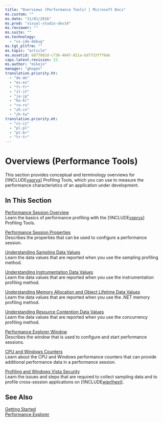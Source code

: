 ```yaml
---
title: "Overviews (Performance Tools) | Microsoft Docs"
ms.custom: ""
ms.date: "11/01/2016"
ms.prod: "visual-studio-dev14"
ms.reviewer: ""
ms.suite: ""
ms.technology: 
  - "vs-ide-debug"
ms.tgt_pltfrm: ""
ms.topic: "article"
ms.assetid: b877802d-c736-4047-821a-bd7733fff6de
caps.latest.revision: 22
ms.author: "mikejo"
manager: "ghogen"
translation.priority.ht: 
  - "de-de"
  - "es-es"
  - "fr-fr"
  - "it-it"
  - "ja-jp"
  - "ko-kr"
  - "ru-ru"
  - "zh-cn"
  - "zh-tw"
translation.priority.mt: 
  - "cs-cz"
  - "pl-pl"
  - "pt-br"
  - "tr-tr"
---
```

# Overviews (Performance Tools)
This section provides conceptual and terminology overviews for [!INCLUDE[vsprvs](../code-quality/includes/vsprvs_md.md)] Profiling Tools, which you can use to measure the performance characteristics of an application under development.  
  
## In This Section  
 [Performance Session Overview](../profiling/performance-session-overview.md)  
 Learn the basics of performance profiling with the [!INCLUDE[vsprvs](../code-quality/includes/vsprvs_md.md)] Profiling Tools.  
  
 [Performance Session Properties](../profiling/performance-session-properties.md)  
 Describes the properties that can be used to configure a performance session.  
  
 [Understanding Sampling Data Values](../profiling/understanding-sampling-data-values.md)  
 Learn the data values that are reported when you use the sampling profiling method.  
  
 [Understanding Instrumentation Data Values](../profiling/understanding-instrumentation-data-values.md)  
 Learn the data values that are reported when you use the instrumentation profiling method.  
  
 [Understanding Memory Allocation and Object Lifetime Data Values](../profiling/understanding-memory-allocation-and-object-lifetime-data-values.md)  
 Learn the data values that are reported when you use the .NET memory profiling method.  
  
 [Understanding Resource Contention Data Values](../profiling/understanding-resource-contention-data-values.md)  
 Learn the data values that are reported when you use the concurrency profiling method.  
  
 [Performance Explorer Window](../profiling/performance-explorer-window.md)  
 Describes the window that is used to configure and start performance sessions.  
  
 [CPU and Windows Counters](../profiling/cpu-and-windows-counters.md)  
 Learn about the CPU and Windows performance counters that can provide additional performance data in a performance session.  
  
 [Profiling and Windows Vista Security](../profiling/profiling-and-windows-vista-security.md)  
 Learn the issues and steps that are required to collect sampling data and to profile cross-session applications on [!INCLUDE[wiprlhext](../debugger/includes/wiprlhext_md.md)].  
  
## See Also  
 [Getting Started](../profiling/getting-started-with-performance-tools.md)   
 [Performance Explorer](../profiling/performance-explorer.md)